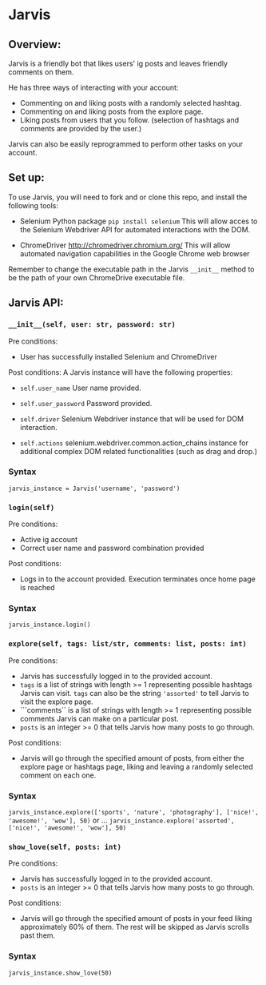 # Jarvis

## Overview:

Jarvis is a friendly bot that likes users' ig posts and leaves friendly comments on them.

He has three ways of interacting with your account:

- Commenting on and liking posts with a randomly selected hashtag.
- Commenting on and liking posts from the explore page.
- Liking posts from users that you follow.
  (selection of hashtags and comments are provided by the user.)

Jarvis can also be easily reprogrammed to perform other tasks on your account.

## Set up:

To use Jarvis, you will need to fork and or clone this repo, and install the following tools:

- Selenium Python package
  `pip install selenium`
  This will allow acces to the Selenium Webdriver API for automated interactions with the DOM.

- ChromeDriver
  http://chromedriver.chromium.org/
  This will allow automated navigation capabilities in the Google Chrome web browser

Remember to change the executable path in the Jarvis `__init__` method to be the path of your own ChromeDrive executable file.

## Jarvis API:

### `__init__(self, user: str, password: str)`

Pre conditions:

- User has successfully installed Selenium and ChromeDriver

Post conditions:
A Jarvis instance will have the following properties:

- `self.user_name`
  User name provided.

- `self.user_password`
  Password provided.

- `self.driver`
  Selenium Webdriver instance that will be used for DOM interaction.

- `self.actions`
  selenium.webdriver.common.action_chains instance for additional complex DOM related functionalities (such as drag and drop.)

### Syntax

`jarvis_instance = Jarvis('username', 'password')`

### `login(self)`

Pre conditions:

- Active ig account
- Correct user name and password combination provided

Post conditions:

- Logs in to the account provided. Execution terminates once home page is reached

### Syntax

`jarvis_instance.login()`

### `explore(self, tags: list/str, comments: list, posts: int)`

Pre conditions:

- Jarvis has successfully logged in to the provided account.
- `tags` is a list of strings with length >= 1 representing possible hashtags Jarvis can visit.
  `tags` can also be the string `'assorted'` to tell Jarvis to visit the explore page.
- ```comments`` is a list of strings with length >= 1 representing possible comments Jarvis can make on a particular post.
- `posts` is an integer >= 0 that tells Jarvis how many posts to go through.

Post conditions:

- Jarvis will go through the specified amount of posts, from either the explore page or hashtags page,
  liking and leaving a randomly selected comment on each one.

### Syntax

`jarvis_instance.explore(['sports', 'nature', 'photography'], ['nice!', 'awesome!', 'wow'], 50)` or ...
`jarvis_instance.explore('assorted', ['nice!', 'awesome!', 'wow'], 50)`

### `show_love(self, posts: int)`

Pre conditions:

- Jarvis has successfully logged in to the provided account.
- `posts` is an integer >= 0 that tells Jarvis how many posts to go through.

Post conditions:

- Jarvis will go through the specified amount of posts in your feed liking approximately 60% of them.
  The rest will be skipped as Jarvis scrolls past them.

### Syntax

`jarvis_instance.show_love(50)`
